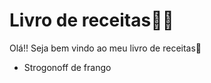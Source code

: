 # Livro de receitas:man_cook:	



Olá!! Seja bem vindo ao meu livro de receitas:wave:

- Strogonoff de frango

